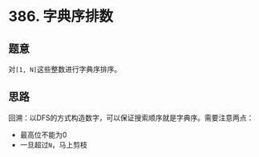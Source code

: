 # 386. 字典序排数

## 题意

对`[1, N]`这些整数进行字典序排序。

## 思路

回溯：以DFS的方式构造数字，可以保证搜索顺序就是字典序。需要注意两点：

- 最高位不能为0
- 一旦超过`N`，马上剪枝
